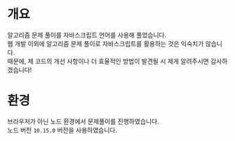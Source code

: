 # 개요
알고리즘 문제 풀이를 자바스크립트 언어를 사용해 풀었습니다.   
웹 개발 이외에 알고리즘 문제 풀이로 자바스크립트를 활용하는 것은 익숙치가 않습니다.   
때문에, 제 코드의 개선 사항이나 더 효율적인 방법이 발견될 시 제게 알려주시면 감사하겠습니다!

# 환경
브라우저가 아닌 노드 환경에서 문제풀이를 진행하였습니다.   
노드 버전 `10.15.0` 버전을 사용하였습니다.